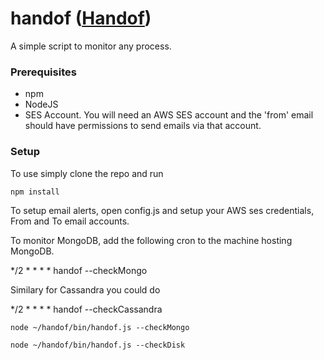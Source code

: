 # handof ([Handof](https://browsee.io/blog/open-source-script-monitoring-mongodb-cassandra-services-in-your-stack/))
A simple script to monitor any process.

### Prerequisites

  * npm
  * NodeJS
  * SES Account. You will need an AWS SES account and the 'from' email should have permissions to send emails via that account.


### Setup

To use simply clone the repo and run

```
npm install
```

To setup email alerts, open config.js and setup your AWS ses credentials, From
and To email accounts.

To monitor MongoDB, add the following cron to the machine hosting MongoDB.

*/2 * * * * handof --checkMongo

Similary for Cassandra you could do

*/2 * * * * handof --checkCassandra


`
node ~/handof/bin/handof.js --checkMongo
`

`
node ~/handof/bin/handof.js --checkDisk
`